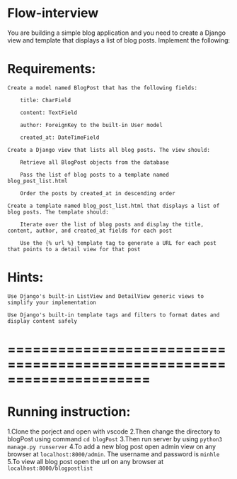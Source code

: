 # Flow-interview
 

You are building a simple blog application and you need to create a Django view and template that displays a list of blog posts. Implement the following:

# Requirements:

    Create a model named BlogPost that has the following fields:

        title: CharField

        content: TextField

        author: ForeignKey to the built-in User model

        created_at: DateTimeField

    Create a Django view that lists all blog posts. The view should:

        Retrieve all BlogPost objects from the database

        Pass the list of blog posts to a template named blog_post_list.html

        Order the posts by created_at in descending order

    Create a template named blog_post_list.html that displays a list of blog posts. The template should:

        Iterate over the list of blog posts and display the title, content, author, and created_at fields for each post

        Use the {% url %} template tag to generate a URL for each post that points to a detail view for that post

# Hints:

    Use Django's built-in ListView and DetailView generic views to simplify your implementation

    Use Django's built-in template tags and filters to format dates and display content safely
    
# =====================================================================
# Running instruction:
1.Clone the porject and open with vscode
2.Then change the directory to blogPost using command ```cd blogPost```
3.Then run server by using ```python3 manage.py runserver```
4.To add a new blog post open admin view on any browser at ```localhost:8000/admin```. The username and password is ```minhle```
5.To view all blog post open the url on any browser at ```localhost:8000/blogpostlist```
